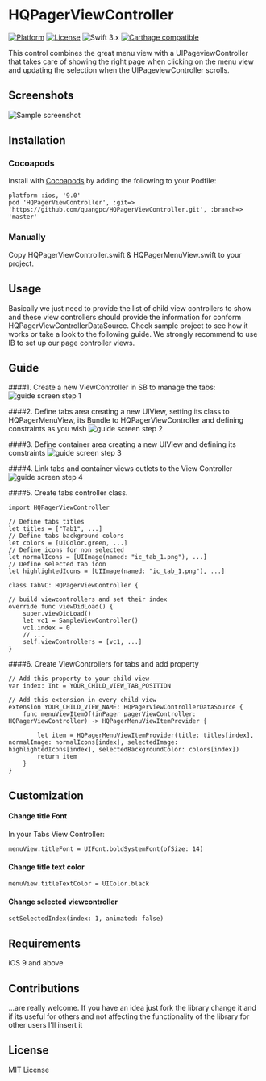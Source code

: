# HQPagerViewController

[![Platform](http://img.shields.io/badge/platform-iOS-blue.svg?style=flat)](https://cocoapods.org/?q=HQPagerviewcontroller) [![License](http://img.shields.io/badge/license-MIT-green.svg?style=flat)](https://github.com/Yalantis/Segmentio/blob/master/LICENSE) ![Swift 3.x](https://img.shields.io/badge/Swift-3.0-orange.svg) [![Carthage compatible](https://img.shields.io/badge/Carthage-compatible-4BC51D.svg?style=flat)](https://github.com/Carthage/Carthage)

This control combines the great menu view with a UIPageviewController that takes care of showing the right page when clicking on the menu view and updating the selection when the UIPageviewController scrolls.

## Screenshots
![Sample screenshot](/sample.gif)

## Installation

### Cocoapods

Install with [Cocoapods](http://cocoapods.org/) by adding the following to your Podfile:

```
platform :ios, '9.0'
pod 'HQPagerViewController', :git=> 'https://github.com/quangpc/HQPagerViewController.git', :branch=> 'master'
```

### Manually
Copy HQPagerViewController.swift & HQPagerMenuView.swift to your project.

## Usage
Basically we just need to provide the list of child view controllers to show and these view controllers should provide the information for conform HQPagerViewControllerDataSource.
Check sample project to see how it works or take a look to the following guide.
We strongly recommend to use IB to set up our page controller views.

## Guide

####1. Create a new ViewController in SB to manage the tabs:
![guide screen step 1](/guide_imgs/guide_define_tabViewController.png)

####2. Define tabs area creating a new UIView, setting its class to HQPagerMenuView, its Bundle to HQPagerViewController and defining constraints as you wish
![guide screen step 2](/guide_imgs/guide_define_menuView.png)

####3. Define container area creating a new UIView and defining its constraints
![guide screen step 3](/guide_imgs/guide_define_containerView.png)

####4. Link tabs and container views outlets to the View Controller
![guide screen step 4](/guide_imgs/guide_linked_outlets.png)

####5. Create tabs controller class.

```
import HQPagerViewController
```

```
// Define tabs titles
let titles = ["Tab1", ...]
// Define tabs background colors
let colors = [UIColor.green, ...]
// Define icons for non selected
let normalIcons = [UIImage(named: "ic_tab_1.png"), ...]
// Define selected tab icon
let highlightedIcons = [UIImage(named: "ic_tab_1.png"), ...]

```

```
class TabVC: HQPagerViewController {
```
```
// build viewcontrollers and set their index
override func viewDidLoad() {
    super.viewDidLoad()
    let vc1 = SampleViewController()
    vc1.index = 0
    // ... 
    self.viewControllers = [vc1, ...]
}
```
####6. Create ViewControllers for tabs and add property 

```
// Add this property to your child view
var index: Int = YOUR_CHILD_VIEW_TAB_POSITION
```

```
// Add this extension in every child view
extension YOUR_CHILD_VIEW_NAME: HQPagerViewControllerDataSource {
    func menuViewItemOf(inPager pagerViewController: HQPagerViewController) -> HQPagerMenuViewItemProvider {

        let item = HQPagerMenuViewItemProvider(title: titles[index], normalImage: normalIcons[index], selectedImage: highlightedIcons[index], selectedBackgroundColor: colors[index])
        return item
    }
}

```

## Customization

#### Change title Font
In your Tabs View Controller:

```
menuView.titleFont = UIFont.boldSystemFont(ofSize: 14)
```

#### Change title text color

```
menuView.titleTextColor = UIColor.black
```

#### Change selected viewcontroller

```
setSelectedIndex(index: 1, animated: false)
```

## Requirements
iOS 9 and above

## Contributions  
...are really welcome. If you have an idea just fork the library change it and if its useful for others and not affecting the functionality of the library for other users I'll insert it

## License
MIT License
